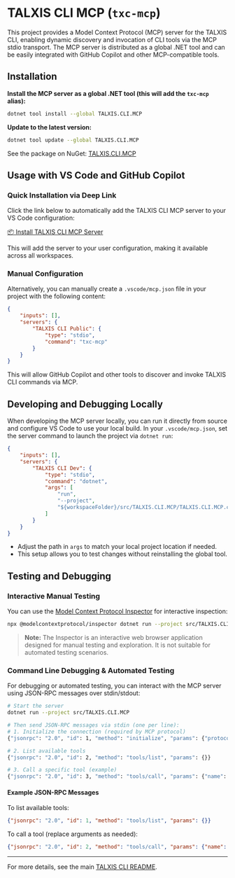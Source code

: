 # TALXIS CLI MCP (`txc-mcp`)

This project provides a Model Context Protocol (MCP) server for the TALXIS CLI, enabling dynamic discovery and invocation of CLI tools via the MCP stdio transport. The MCP server is distributed as a global .NET tool and can be easily integrated with GitHub Copilot and other MCP-compatible tools.

## Installation

**Install the MCP server as a global .NET tool (this will add the `txc-mcp` alias):**

```sh
dotnet tool install --global TALXIS.CLI.MCP
```

**Update to the latest version:**

```sh
dotnet tool update --global TALXIS.CLI.MCP
```

See the package on NuGet: [TALXIS.CLI.MCP](https://www.nuget.org/packages/TALXIS.CLI.MCP)

## Usage with VS Code and GitHub Copilot

### Quick Installation via Deep Link

Click the link below to automatically add the TALXIS CLI MCP server to your VS Code configuration:

[📦 Install TALXIS CLI MCP Server](vscode:mcp/install?%7B%22name%22%3A%22TALXIS%20CLI%22%2C%22command%22%3A%22txc-mcp%22%7D)

This will add the server to your user configuration, making it available across all workspaces.

### Manual Configuration

Alternatively, you can manually create a `.vscode/mcp.json` file in your project with the following content:

```json
{
    "inputs": [],
    "servers": {
        "TALXIS CLI Public": {
            "type": "stdio",
            "command": "txc-mcp"
        }
    }
}
```

This will allow GitHub Copilot and other tools to discover and invoke TALXIS CLI commands via MCP.

## Developing and Debugging Locally

When developing the MCP server locally, you can run it directly from source and configure VS Code to use your local build. In your `.vscode/mcp.json`, set the server command to launch the project via `dotnet run`:

```json
{
    "inputs": [],
    "servers": {
        "TALXIS CLI Dev": {
            "type": "stdio",
            "command": "dotnet",
            "args": [
                "run",
                "--project",
                "${workspaceFolder}/src/TALXIS.CLI.MCP/TALXIS.CLI.MCP.csproj"
            ]
        }
    }
}
```

- Adjust the path in `args` to match your local project location if needed.
- This setup allows you to test changes without reinstalling the global tool.

## Testing and Debugging

### Interactive Manual Testing

You can use the [Model Context Protocol Inspector](https://www.npmjs.com/package/@modelcontextprotocol/inspector) for interactive inspection:

```sh
npx @modelcontextprotocol/inspector dotnet run --project src/TALXIS.CLI.MCP
```

> **Note:** The Inspector is an interactive web browser application designed for manual testing and exploration. It is not suitable for automated testing scenarios.

### Command Line Debugging & Automated Testing

For debugging or automated testing, you can interact with the MCP server using JSON-RPC messages over stdin/stdout:

```sh
# Start the server
dotnet run --project src/TALXIS.CLI.MCP

# Then send JSON-RPC messages via stdin (one per line):
# 1. Initialize the connection (required by MCP protocol)
{"jsonrpc": "2.0", "id": 1, "method": "initialize", "params": {"protocolVersion": "2025-06-18", "capabilities": {}, "clientInfo": {"name": "test-client", "version": "1.0.0"}}}

# 2. List available tools
{"jsonrpc": "2.0", "id": 2, "method": "tools/list", "params": {}}

# 3. Call a specific tool (example)
{"jsonrpc": "2.0", "id": 3, "method": "tools/call", "params": {"name": "tool-name", "arguments": {}}}
```


#### Example JSON-RPC Messages

To list available tools:

```json
{"jsonrpc": "2.0", "id": 1, "method": "tools/list", "params": {}}
```

To call a tool (replace arguments as needed):

```json
{"jsonrpc": "2.0", "id": 2, "method": "tools/call", "params": {"name": "workspace_component_create", "arguments": {"ShortName": "pp-entity", "name": "TestEntity", "Param": ["EntityType=InvalidType"]}}}
```

---

For more details, see the main [TALXIS CLI README](../../README.md).
